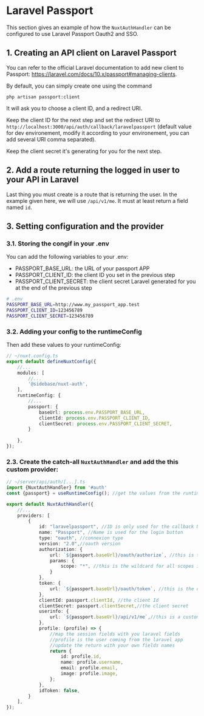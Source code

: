# Laravel Passport

This section gives an example of how the `NuxtAuthHandler` can be configured to use Laravel Passport Oauth2 and SSO.

## 1. Creating an API client on Laravel Passport

You can refer to the official Laravel documentation to add new client to Passport: https://laravel.com/docs/10.x/passport#managing-clients.

By default, you can simply create one using the command
```
php artisan passport:client
```
It will ask you to choose a client ID, and a redirect URI.

Keep the client ID for the next step and set the redirect URI to `http://localhost:3000/api/auth/callback/laravelpassport` (default value for dev environement, modify it according to your environement, you can add several URI comma separated).

Keep the client secret it's generating for you for the next step.

## 2. Add a route returning the logged in user to your API in Laravel

Last thing you must create is a route that is returning the user. In the example given here, we will use `/api/v1/me`. It must at least return a field named `id`.

## 3. Setting configuration and the provider

### 3.1. Storing the congif in your .env

You can add the following variables to your .env:
- PASSPORT_BASE_URL: the URL of your passport APP
- PASSPORT_CLIENT_ID: the client ID you set in the previous step
- PASSPORT_CLIENT_SECRET: the client secret Laravel generated for you at the end of the previous step

```bash
# .env
PASSPORT_BASE_URL=http://www.my_passport_app.test
PASSPORT_CLIENT_ID=123456789
PASSPORT_CLIENT_SECRET=123456789
```

### 3.2. Adding your config to the runtimeConfig

Then add these values to your runtimeConfig:

```ts
// ~/nuxt.config.ts
export default defineNuxtConfig({
    //...
    modules: [
        //...
        '@sidebase/nuxt-auth',
    ],
    runtimeConfig: {
        //...
        passport: {
            baseUrl: process.env.PASSPORT_BASE_URL,
            clientId: process.env.PASSPORT_CLIENT_ID,
            clientSecret: process.env.PASSPORT_CLIENT_SECRET,
        }
        
    },
});
```

### 2.3. Create the catch-all `NuxtAuthHandler` and add the this custom provider:

```ts
// ~/server/api/auth/[...].ts
import {NuxtAuthHandler} from '#auth'
const {passport} = useRuntimeConfig(); //get the values from the runtimeConfig

export default NuxtAuthHandler({
    //...
    providers: [
        {
            id: "laravelpassport", //ID is only used for the callback URL
            name: "Passport", //Name is used for the login button
            type: "oauth", //connexion type
            version: "2.0",//oauth version
            authorization: {
                url: `${passport.baseUrl}/oauth/authorize`, //this is the route created by passport by default to get the autorization code
                params: {
                    scope: "*", //this is the wildcard for all scopes in laravel passport, you can specify scopes separated by a space
                }
            },
            token: {
                url: `${passport.baseUrl}/oauth/token`, //this is the default route created by passport to get and renew the tokens
            },
            clientId: passport.clientId, //the client Id
            clientSecret: passport.clientSecret,//the client secret
            userinfo: {
                url: `${passport.baseUrl}/api/v1/me`,//this is a custom route that must return the current user that must be created in laravel
            },
            profile: (profile) => {
                //map the session fields with you laravel fields
                //profile is the user coming from the laravel app
                //update the return with your own fields names
                return {
                    id: profile.id,
                    name: profile.username,
                    email: profile.email,
                    image: profile.image,
                };
            },
            idToken: false,
        }
    ],
});
```



